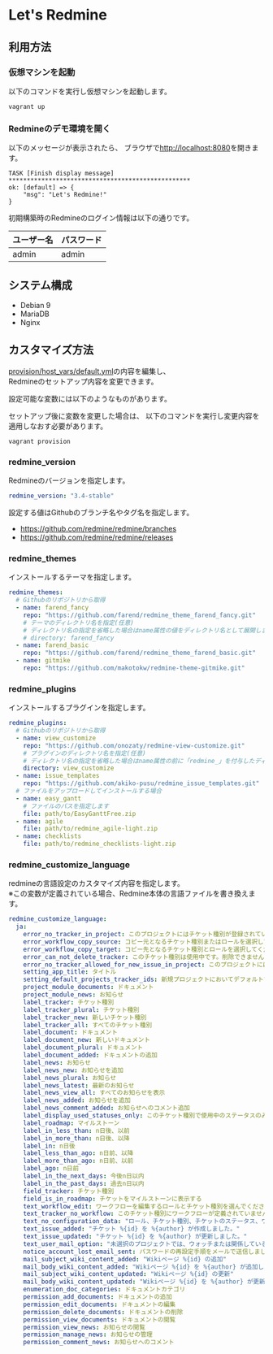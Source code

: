 Let's Redmine
==========================

利用方法
-----------------

### 仮想マシンを起動

以下のコマンドを実行し仮想マシンを起動します。

```
vagrant up
```

### Redmineのデモ環境を開く

以下のメッセージが表示されたら、
ブラウザで[http://localhost:8080](http://localhost:8080)を開きます。

```
TASK [Finish display message] **************************************************
ok: [default] => {
    "msg": "Let's Redmine!"
}
```

初期構築時のRedmineのログイン情報は以下の通りです。

| ユーザー名 | パスワード |
| ---------- | ---------- |
| admin      | admin      |

システム構成
-----------------

* Debian 9
* MariaDB
* Nginx

カスタマイズ方法
-----------------

[provision/host_vars/default.yml](provision/host_vars/default.yml)の内容を編集し、  
Redmineのセットアップ内容を変更できます。

設定可能な変数には以下のようなものがあります。


セットアップ後に変数を変更した場合は、
以下のコマンドを実行し変更内容を適用しなおす必要があります。

```
vagrant provision
```

### redmine_version

Redmineのバージョンを指定します。

```yml
redmine_version: "3.4-stable"
```

設定する値はGithubのブランチ名やタグ名を指定します。

* https://github.com/redmine/redmine/branches
* https://github.com/redmine/redmine/releases


### redmine_themes

インストールするテーマを指定します。

```yml
redmine_themes:
  # Githubのリポジトリから取得
  - name: farend_fancy
    repo: "https://github.com/farend/redmine_theme_farend_fancy.git"
    # テーマのディレクトリ名を指定(任意)
    # ディレクトリ名の指定を省略した場合はname属性の値をディレクトリ名として展開します
    # directory: farend_fancy
  - name: farend_basic
    repo: "https://github.com/farend/redmine_theme_farend_basic.git"
  - name: gitmike
    repo: "https://github.com/makotokw/redmine-theme-gitmike.git"
```

### redmine_plugins

インストールするプラグインを指定します。

```yml
redmine_plugins:
  # Githubのリポジトリから取得
  - name: view_customize
    repo: "https://github.com/onozaty/redmine-view-customize.git"
    # プラグインのディレクトリ名を指定(任意)
    # ディレクトリ名の指定を省略した場合はname属性の前に「redmine_」を付与したディレクトリに展開します
    directory: view_customize
  - name: issue_templates
    repo: "https://github.com/akiko-pusu/redmine_issue_templates.git"
  # ファイルをアップロードしてインストールする場合
  - name: easy_gantt
    # ファイルのパスを指定します
    file: path/to/EasyGanttFree.zip
  - name: agile
    file: path/to/redmine_agile-light.zip
  - name: checklists
    file: path/to/redmine_checklists-light.zip
```


### redmine_customize_language

redmineの言語設定のカスタマイズ内容を指定します。  
※この変数が定義されている場合、Redmine本体の言語ファイルを書き換えます。

```yml
redmine_customize_language:
  ja:
    error_no_tracker_in_project: このプロジェクトにはチケット種別が登録されていません。プロジェクト設定を確認してください。
    error_workflow_copy_source: コピー元となるチケット種別またはロールを選択してください
    error_workflow_copy_target: コピー先となるチケット種別とロールを選択してください
    error_can_not_delete_tracker: このチケット種別は使用中です。削除できません。
    error_no_tracker_allowed_for_new_issue_in_project: このプロジェクトにはチケットの追加が許可されているチケット種別がありません
    setting_app_title: タイトル
    setting_default_projects_tracker_ids: 新規プロジェクトにおいてデフォルトで有効になるチケット種別
    project_module_documents: ドキュメント
    project_module_news: お知らせ
    label_tracker: チケット種別
    label_tracker_plural: チケット種別
    label_tracker_new: 新しいチケット種別
    label_tracker_all: すべてのチケット種別
    label_document: ドキュメント
    label_document_new: 新しいドキュメント
    label_document_plural: ドキュメント
    label_document_added: ドキュメントの追加
    label_news: お知らせ
    label_news_new: お知らせを追加
    label_news_plural: お知らせ
    label_news_latest: 最新のお知らせ
    label_news_view_all: すべてのお知らせを表示
    label_news_added: お知らせを追加
    label_news_comment_added: お知らせへのコメント追加
    label_display_used_statuses_only: このチケット種別で使用中のステータスのみ表示
    label_roadmap: マイルストーン
    label_in_less_than: n日後、以前
    label_in_more_than: n日後、以降
    label_in: n日後
    label_less_than_ago: n日前、以降
    label_more_than_ago: n日前、以前
    label_ago: n日前
    label_in_the_next_days: 今後n日以内
    label_in_the_past_days: 過去n日以内
    field_tracker: チケット種別
    field_is_in_roadmap: チケットをマイルストーンに表示する
    text_workflow_edit: ワークフローを編集するロールとチケット種別を選んでください
    text_tracker_no_workflow: このチケット種別にワークフローが定義されていません
    text_no_configuration_data: "ロール、チケット種別、チケットのステータス、ワークフローがまだ設定されていません。\nデフォルト設定のロードを強くお勧めします。ロードした後、それを修正することができます。"
    text_issue_added: "チケット %{id} を %{author} が作成しました。"
    text_issue_updated: "チケット %{id} を %{author} が更新しました。"
    text_user_mail_option: "未選択のプロジェクトでは、ウォッチまたは関係している事柄(例: 自分が報告者もしくは担当者であるチケット)のみメールが送信されます。"
    notice_account_lost_email_sent: パスワードの再設定手順をメールで送信しました。
    mail_subject_wiki_content_added: "Wikiページ %{id} の追加"
    mail_body_wiki_content_added: "Wikiページ %{id} を %{author} が追加しました。"
    mail_subject_wiki_content_updated: "Wikiページ %{id} の更新"
    mail_body_wiki_content_updated: "Wikiページ %{id} を %{author} が更新しました。"
    enumeration_doc_categories: ドキュメントカテゴリ
    permission_add_documents: ドキュメントの追加
    permission_edit_documents: ドキュメントの編集
    permission_delete_documents: ドキュメントの削除
    permission_view_documents: ドキュメントの閲覧
    permission_view_news: お知らせの閲覧
    permission_manage_news: お知らせの管理
    permission_comment_news: お知らせへのコメント
```

